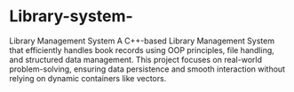 # Library-system-
Library Management System  A C++-based Library Management System that efficiently handles book records using OOP principles, file handling, and structured data management. This project focuses on real-world problem-solving, ensuring data persistence and smooth interaction without relying on dynamic containers like vectors.
